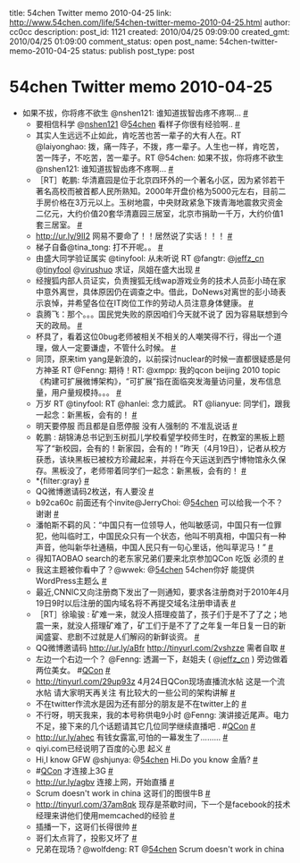 title: 54chen Twitter memo 2010-04-25 
link: http://www.54chen.com/life/54chen-twitter-memo-2010-04-25.html
author: cc0cc
description: 
post_id: 1121
created: 2010/04/25 09:09:00
created_gmt: 2010/04/25 01:09:00
comment_status: open
post_name: 54chen-twitter-memo-2010-04-25
status: publish
post_type: post

# 54chen Twitter memo 2010-04-25 

* 如果不拔，你将疼不欲生 @nshen121: 谁知道拔智齿疼不疼啊... [#](http://twitter.com/54chen/statuses/12442138971)
  * 要相信科学 @[nshen121](http://twitter.com/nshen121) @[54chen](http://twitter.com/54chen) 看样子你很有经验啊.. [#](http://twitter.com/54chen/statuses/12442292933)
  * 其实人生远远不止如此，肯吃苦也苦一辈子的大有人在。RT @laiyonghao: 拨，痛一阵子，不拨，疼一辈子。人生也一样，肯吃苦，苦一阵子，不吃苦，苦一辈子。RT @54chen: 如果不拔，你将疼不欲生 @nshen121: 谁知道拔智齿疼不疼啊... [#](http://twitter.com/54chen/statuses/12442521475)
  * ［RT］乾鹏: 华清嘉园是位于北京四环外的一个著名小区，因为紧邻若干著名高校而被首都人民所熟知。2000年开盘价格为5000元左右，目前二手房价格在3万元以上。玉树地震，中央财政紧急下拨青海地震救灾资金二亿元，大约价值20套华清嘉园三居室，北京市捐助一千万，大约价值1套三居室。 [#](http://twitter.com/54chen/statuses/12442598063)
  * <http://ur.ly/9II2> 网易不要命了！！居然说了实话！！！ [#](http://twitter.com/54chen/statuses/12442709739)
  * 梯子自备@tina_tong: 打不开呢。。 [#](http://twitter.com/54chen/statuses/12444203709)
  * 由盛大同学验证属实 @tinyfool: 从未听说 RT @fangtr: @[jeffz_cn](http://twitter.com/jeffz_cn) @[tinyfool](http://twitter.com/tinyfool) @[virushuo](http://twitter.com/virushuo) 求证，凤姐在盛大出现 [#](http://twitter.com/54chen/statuses/12444512408)
  * 经搜狐内部人员证实，负责搜狐无线wap游戏业务的技术人员彭小琦在家中意外离世，具体原因仍在调查之中。借此，DoNews对离世的彭小琦表示哀悼，并希望各位在IT岗位工作的劳动人员注意身体健康。 [#](http://twitter.com/54chen/statuses/12444542862)
  * 袁腾飞：那个。。。国民党失败的原因咱们今天就不说了 因为容易联想到今天的政局。 [#](http://twitter.com/54chen/statuses/12444606561)
  * 杯具了，看着这位0bug老师被相关不相关的人嘲笑得不行，得出一个道理，做人一定要谦虚，不管什么时候。 [#](http://twitter.com/54chen/statuses/12448813619)
  * 同顶，原来tim yang是新浪的，以前探讨nuclear的时候一直都很疑惑是何方神圣 RT @Fenng: 期待！RT: @xmpp: 我的qcon beijing 2010 topic《构建可扩展微博架构》，“可扩展”指在面临突发海量访问量，发布信息量，用户量规模持。。。 [#](http://twitter.com/54chen/statuses/12495844399)
  * 万岁 RT @tinyfool: RT @hanlei: 念力威武。 RT @lianyue: 同学们，跟我一起念：新黑板，会有的！ [#](http://twitter.com/54chen/statuses/12502777487)
  * 明天要停服 而且都是自愿停服 没有人强制的 不准乱说话 [#](http://twitter.com/54chen/statuses/12506797463)
  * 乾鹏 : 胡锦涛总书记到玉树孤儿学校看望学校师生时，在教室的黑板上题写了“新校园，会有的！新家园，会有的！”昨天（4月19日），记者从校方获悉，该块黑板已被校方珍藏起来，并将在今天运送到西宁博物馆永久保存。黑板没了，老师带着同学们一起念：新黑板，会有的！ [#](http://twitter.com/54chen/statuses/12506857496)
  * *{filter:gray} [#](http://twitter.com/54chen/statuses/12507054954)
  * QQ微博邀请码2枚送，有人要没 [#](http://twitter.com/54chen/statuses/12507731758)
  * b92ca60c 前面还有个invite@JerryChoi: @[54chen](http://twitter.com/54chen) 可以给我一个不？谢谢 [#](http://twitter.com/54chen/statuses/12507874267)
  * 潘帕斯不羁的风：“中国只有一位领导人，他叫敏感词，中国只有一位罪犯，他叫临时工，中国民众只有一个状态，他叫不明真相，中国只有一种声音，他叫新华社通稿，中国人民只有一句心里话，他叫草泥马！” [#](http://twitter.com/54chen/statuses/12557794010)
  * 得知TAOBAO search的老东家兄弟们要来北京参加QCon 吃饭 必须的 [#](http://twitter.com/54chen/statuses/12569783770)
  * 我这主题被你看中了？@wwek: @[54chen](http://twitter.com/54chen) 54chen你好 能提供 WordPress主题么 [#](http://twitter.com/54chen/statuses/12615862202)
  * 最近,CNNIC又向注册商下发出了一则通知，要求各注册商对于2010年4月19日9时以后注册的国内域名将不再提交域名注册申请表 [#](http://twitter.com/54chen/statuses/12618873258)
  * ［RT］徐瑜骏 : 矿难一来，就没人搭理疫苗了，孩子们于是不了了之；地震一来，就没人搭理矿难了，矿工们于是不了了之年复一年日复一日的新闻盛宴、悲剧不过就是人们解闷的新鲜谈资。 [#](http://twitter.com/54chen/statuses/12623557035)
  * QQ微博邀请码 <http://ur.ly/aBfr> <http://tinyurl.com/2vshzze> 需者自取 [#](http://twitter.com/54chen/statuses/12677932032)
  * 左边一个右边一个？ @Fenng: 透漏一下，赵姐夫 ( @[jeffz_cn](http://twitter.com/jeffz_cn) ) 旁边做着两位美女。 #[QCon](http://search.twitter.com/search?q=%23QCon) [#](http://twitter.com/54chen/statuses/12687972566)
  * <http://tinyurl.com/29up93z> 4月24日QCon现场直播流水帖 这是一个流水帖 请大家明天再关注 有比较大的一些公司的架构讲解 [#](http://twitter.com/54chen/statuses/12688040236)
  * 不在twitter作流水是因为还有部分的朋友是不在twitter上的 [#](http://twitter.com/54chen/statuses/12688062381)
  * 不行呀，明天我来，我的本号称供电9小时 @Fenng: 演讲接近尾声。电力不足，接下来的几个话题请其它几位同学继续直播吧 . #[QCon](http://search.twitter.com/search?q=%23QCon) [#](http://twitter.com/54chen/statuses/12688793185)
  * <http://ur.ly/ahec> 有钱女露富,可怕的一幕发生了......... [#](http://twitter.com/54chen/statuses/12689557481)
  * qiyi.com已经说明了百度的心思 起义 [#](http://twitter.com/54chen/statuses/12694854915)
  * Hi,I know GFW @shjunya: @[54chen](http://twitter.com/54chen) Hi.Do you know 金盾? [#](http://twitter.com/54chen/statuses/12695332245)
  * #[QCon](http://search.twitter.com/search?q=%23QCon) 才连接上3G [#](http://twitter.com/54chen/statuses/12735613168)
  * <http://ur.ly/agbv> 连接上网，开始直播 [#](http://twitter.com/54chen/statuses/12735701261)
  * Scrum doesn't work in china 这哥们的图很牛B [#](http://twitter.com/54chen/statuses/12737333711)
  * <http://tinyurl.com/37am8qk> 现存是茶歇时间，下一个是facebook的技术经理来讲他们使用memcached的经验 [#](http://twitter.com/54chen/statuses/12738260837)
  * 插播一下，这哥们长得很帅 [#](http://twitter.com/54chen/statuses/12738502469)
  * 哥们太点背了，投影又坏了 [#](http://twitter.com/54chen/statuses/12740222918)
  * 兄弟在现场？@wolfdeng: RT @[54chen](http://twitter.com/54chen) Scrum doesn't work in china